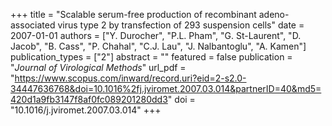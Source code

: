 +++
title = "Scalable serum-free production of recombinant adeno-associated virus type 2 by transfection of 293 suspension cells"
date = 2007-01-01
authors = ["Y. Durocher", "P.L. Pham", "G. St-Laurent", "D. Jacob", "B. Cass", "P. Chahal", "C.J. Lau", "J. Nalbantoglu", "A. Kamen"]
publication_types = ["2"]
abstract = ""
featured = false
publication = "*Journal of Virological Methods*"
url_pdf = "https://www.scopus.com/inward/record.uri?eid=2-s2.0-34447636768&doi=10.1016%2fj.jviromet.2007.03.014&partnerID=40&md5=420d1a9fb3147f8af0fc089201280dd3"
doi = "10.1016/j.jviromet.2007.03.014"
+++

